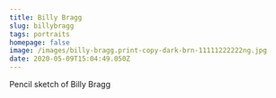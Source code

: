 ```yaml
---
title: Billy Bragg
slug: billybragg
tags: portraits
homepage: false
image: /images/billy-bragg.print-copy-dark-brn-11111222222ng.jpg
date: 2020-05-09T15:04:49.050Z
---
```

Pencil sketch of Billy Bragg

